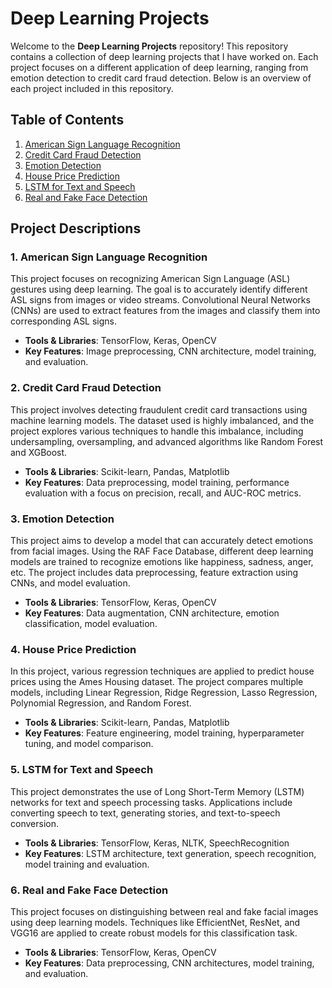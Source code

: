# Deep Learning Projects

Welcome to the **Deep Learning Projects** repository! This repository contains a collection of deep learning projects that I have worked on. Each project focuses on a different application of deep learning, ranging from emotion detection to credit card fraud detection. Below is an overview of each project included in this repository.

## Table of Contents

1. [American Sign Language Recognition](https://github.com/Manasa-1229/Deep-Learning-Projects/tree/main/American_Sign_Language)
2. [Credit Card Fraud Detection](https://github.com/Manasa-1229/Deep-Learning-Projects/tree/main/Credit_card_Fraud)
3. [Emotion Detection](https://github.com/Manasa-1229/Deep-Learning-Projects/tree/main/Emotion_Detection)
4. [House Price Prediction](https://github.com/Manasa-1229/Deep-Learning-Projects/tree/main/HousePrice_prediction)
5. [LSTM for Text and Speech](https://github.com/Manasa-1229/Deep-Learning-Projects/tree/main/LSTM)
6. [Real and Fake Face Detection](https://github.com/Manasa-1229/Deep-Learning-Projects/tree/main/real_and_fake_face)

## Project Descriptions

### 1. American Sign Language Recognition

This project focuses on recognizing American Sign Language (ASL) gestures using deep learning. The goal is to accurately identify different ASL signs from images or video streams. Convolutional Neural Networks (CNNs) are used to extract features from the images and classify them into corresponding ASL signs.

- **Tools & Libraries**: TensorFlow, Keras, OpenCV
- **Key Features**: Image preprocessing, CNN architecture, model training, and evaluation.

### 2. Credit Card Fraud Detection

This project involves detecting fraudulent credit card transactions using machine learning models. The dataset used is highly imbalanced, and the project explores various techniques to handle this imbalance, including undersampling, oversampling, and advanced algorithms like Random Forest and XGBoost.

- **Tools & Libraries**: Scikit-learn, Pandas, Matplotlib
- **Key Features**: Data preprocessing, model training, performance evaluation with a focus on precision, recall, and AUC-ROC metrics.

### 3. Emotion Detection

This project aims to develop a model that can accurately detect emotions from facial images. Using the RAF Face Database, different deep learning models are trained to recognize emotions like happiness, sadness, anger, etc. The project includes data preprocessing, feature extraction using CNNs, and model evaluation.

- **Tools & Libraries**: TensorFlow, Keras, OpenCV
- **Key Features**: Data augmentation, CNN architecture, emotion classification, model evaluation.

### 4. House Price Prediction

In this project, various regression techniques are applied to predict house prices using the Ames Housing dataset. The project compares multiple models, including Linear Regression, Ridge Regression, Lasso Regression, Polynomial Regression, and Random Forest.

- **Tools & Libraries**: Scikit-learn, Pandas, Matplotlib
- **Key Features**: Feature engineering, model training, hyperparameter tuning, and model comparison.

### 5. LSTM for Text and Speech

This project demonstrates the use of Long Short-Term Memory (LSTM) networks for text and speech processing tasks. Applications include converting speech to text, generating stories, and text-to-speech conversion.

- **Tools & Libraries**: TensorFlow, Keras, NLTK, SpeechRecognition
- **Key Features**: LSTM architecture, text generation, speech recognition, model training and evaluation.

### 6. Real and Fake Face Detection

This project focuses on distinguishing between real and fake facial images using deep learning models. Techniques like EfficientNet, ResNet, and VGG16 are applied to create robust models for this classification task.

- **Tools & Libraries**: TensorFlow, Keras, OpenCV
- **Key Features**: Data preprocessing, CNN architectures, model training, and evaluation.


